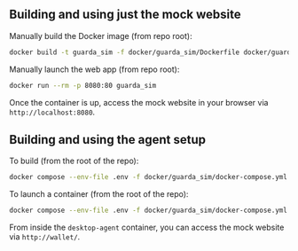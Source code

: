 ## Building and using just the mock website

Manually build the Docker image (from repo root):

```bash
docker build -t guarda_sim -f docker/guarda_sim/Dockerfile docker/guarda_sim/
```

Manually launch the web app (from repo root):
```bash
docker run --rm -p 8080:80 guarda_sim
```

Once the container is up, access the mock website in your browser via `http://localhost:8080`.


## Building and using the agent setup

To build (from the root of the repo):
```bash
docker compose --env-file .env -f docker/guarda_sim/docker-compose.yml build
```

To launch a container (from the root of the repo):
```bash
docker compose --env-file .env -f docker/guarda_sim/docker-compose.yml up
```

From inside the `desktop-agent` container, you can access the mock website via `http://wallet/`.
